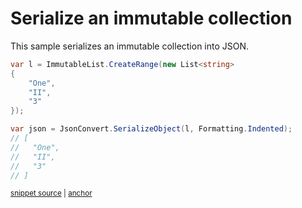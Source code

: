 # Serialize an immutable collection

This sample serializes an immutable collection into JSON.

<!-- snippet: SerializeImmutableCollections -->
<a id='snippet-serializeimmutablecollections'></a>
```cs
var l = ImmutableList.CreateRange(new List<string>
{
    "One",
    "II",
    "3"
});

var json = JsonConvert.SerializeObject(l, Formatting.Indented);
// [
//   "One",
//   "II",
//   "3"
// ]
```
<sup><a href='/src/Tests/Documentation/Samples/Serializer/SerializeImmutableCollections.cs#L36-L50' title='Snippet source file'>snippet source</a> | <a href='#snippet-serializeimmutablecollections' title='Start of snippet'>anchor</a></sup>
<!-- endSnippet -->
